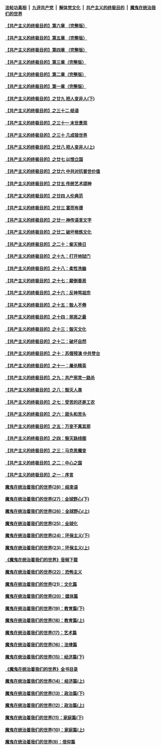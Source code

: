 ####  [法轮功真相](../../../../basic/blob/master/README.md?t=06260931) &nbsp;|&nbsp; [九评共产党](../../../../9ping.md/blob/master/README.md?t=06260931) &nbsp;|&nbsp; [解体党文化](../../../../jtdwh.md/blob/master/README.md?t=06260931)  &nbsp;|&nbsp; [共产主义的终极目的](../../../../gczydzjmd.md/blob/master/README.md?t=06260931) &nbsp;|&nbsp; [魔鬼在统治我们的世界](../../../../mgztzwmdsj.md/blob/master/README.md?t=06260931) 

#### [【共产主义的终极目的】第六章 （完整版）](../pages/nsc422/n11428913.md?t=06260931) 

#### [【共产主义的终极目的】第五章 （完整版）](../pages/nsc422/n11428912.md?t=06260931) 

#### [【共产主义的终极目的】第四章 （完整版）](../pages/nsc422/n11428907.md?t=06260931) 

#### [【共产主义的终极目的】第三章（完整版）](../pages/nsc422/n11428848.md?t=06260931) 

#### [【共产主义的终极目的】第二章（完整版）](../pages/nsc422/n11428831.md?t=06260931) 

#### [【共产主义的终极目的】第一章（完整版）](../pages/nsc422/n11417651.md?t=06260931) 

#### [【共产主义的终极目的】之廿九 把人变非人(下)](../pages/nsc422/n11344140.md?t=06260931) 

#### [【共产主义的终极目的】之三十二 结语](../pages/nsc422/n11360535.md?t=06260931) 

#### [【共产主义的终极目的】之三十一 末世景观](../pages/nsc422/n11351129.md?t=06260931) 

#### [【共产主义的终极目的】之三十 几成狼世界](../pages/nsc422/n11348280.md?t=06260931) 

#### [【共产主义的终极目的】之廿八 把人变非人(上)](../pages/nsc422/n11340492.md?t=06260931) 

#### [【共产主义的终极目的】之廿七 以恨立国](../pages/nsc422/n11336944.md?t=06260931) 

#### [【共产主义的终极目的】之廿六 中共对抗普世价值](../pages/nsc422/n11324785.md?t=06260931) 

#### [【共产主义的终极目的】之廿五 传统艺术颂神](../pages/nsc422/n11296396.md?t=06260931) 

#### [【共产主义的终极目的】之廿四 人伦典范](../pages/nsc422/n11296397.md?t=06260931) 

#### [【共产主义的终极目的】之廿三 富而有德](../pages/nsc422/n11283598.md?t=06260931) 

#### [【共产主义的终极目的】之廿一 神传语言文字](../pages/nsc422/n11263265.md?t=06260931) 

#### [【共产主义的终极目的】之廿二 破坏修炼文化](../pages/nsc422/n11245728.md?t=06260931) 

#### [【共产主义的终极目的】之二十：偷天换日](../pages/nsc422/n11238846.md?t=06260931) 

#### [【共产主义的终极目的】之十九：打开地狱门](../pages/nsc422/n11206376.md?t=06260931) 

#### [【共产主义的终极目的】之十八：柔性洗脑](../pages/nsc422/n11199994.md?t=06260931) 

#### [【共产主义的终极目的】之十七：颠倒善恶](../pages/nsc422/n11179782.md?t=06260931) 

#### [【共产主义的终极目的】之十六：反神骂祖宗](../pages/nsc422/n11166798.md?t=06260931) 

#### [【共产主义的终极目的】之十五：毁人不倦](../pages/nsc422/n11166792.md?t=06260931) 

#### [【共产主义的终极目的】之十四：邪恶之最](../pages/nsc422/n11150249.md?t=06260931) 

#### [【共产主义的终极目的】之十三：毁灭文化](../pages/nsc422/n11135227.md?t=06260931) 

#### [【共产主义的终极目的】之十二：破坏自然](../pages/nsc422/n11135214.md?t=06260931) 

#### [【共产主义的终极目的】之十：苏俄预演 中共登台](../pages/nsc422/n11118424.md?t=06260931) 

#### [【共产主义的终极目的】之十一：屠杀精英](../pages/nsc422/n11118442.md?t=06260931) 

#### [【共产主义的终极目的】之九：共产邪灵一路杀](../pages/nsc422/n11114139.md?t=06260931) 

#### [【共产主义的终极目的】之八：毁灭人类](../pages/nsc422/n11108503.md?t=06260931) 

#### [【共产主义的终极目的】之七：受苦的还是工农](../pages/nsc422/n11101809.md?t=06260931) 

#### [【共产主义的终极目的】之六：甜头和苦头](../pages/nsc422/n11096971.md?t=06260931) 

#### [【共产主义的终极目的】之五：万变不离其邪](../pages/nsc422/n11091285.md?t=06260931) 

#### [【共产主义的终极目的】之四：毁灭路线图](../pages/nsc422/n11086284.md?t=06260931) 

#### [【共产主义的终极目的】之三：马克思魔变](../pages/nsc422/n11061941.md?t=06260931) 

#### [【共产主义的终极目的】之二：中心之国](../pages/nsc422/n11047728.md?t=06260931) 

#### [【共产主义的终极目的】之一：序言](../pages/nsc422/n11086077.md?t=06260931) 

#### [魔鬼在统治着我们的世界(28)：结束语](../pages/nsc422/n10936246.md?t=06260931) 

#### [魔鬼在统治着我们的世界(27)：全球野心(下)](../pages/nsc422/n10928319.md?t=06260931) 

#### [魔鬼在统治着我们的世界(26)：全球野心(上)](../pages/nsc422/n10900318.md?t=06260931) 

#### [魔鬼在统治着我们的世界(25)：全球化](../pages/nsc422/n10788205.md?t=06260931) 

#### [魔鬼在统治着我们的世界(24)：环保主义(下)](../pages/nsc422/n10695307.md?t=06260931) 

#### [魔鬼在统治着我们的世界(23)：环保主义(上)](../pages/nsc422/n10688613.md?t=06260931) 

#### [《魔鬼在统治着我们的世界》音频下载](../pages/nsc422/n10635553.md?t=06260931) 

#### [魔鬼在统治着我们的世界(22)：恐怖主义](../pages/nsc422/n10614727.md?t=06260931) 

#### [魔鬼在统治着我们的世界(21)：文化篇](../pages/nsc422/n10597706.md?t=06260931) 

#### [魔鬼在统治着我们的世界(20)：媒体篇](../pages/nsc422/n10586579.md?t=06260931) 

#### [魔鬼在统治着我们的世界(19)：教育篇(下)](../pages/nsc422/n10564808.md?t=06260931) 

#### [魔鬼在统治着我们的世界(18)：教育篇(上)](../pages/nsc422/n10526970.md?t=06260931) 

#### [魔鬼在统治着我们的世界(17)：艺术篇](../pages/nsc422/n10499093.md?t=06260931) 

#### [魔鬼在统治着我们的世界(16)：法律篇](../pages/nsc422/n10485969.md?t=06260931) 

#### [魔鬼在统治着我们的世界(15)：经济篇(下)](../pages/nsc422/n10469975.md?t=06260931) 

#### [《魔鬼在统治着我们的世界》全书目录](../pages/nsc422/n10464261.md?t=06260931) 

#### [魔鬼在统治着我们的世界(14)：经济篇(上)](../pages/nsc422/n10457370.md?t=06260931) 

#### [魔鬼在统治着我们的世界(13)：政治篇(下)](../pages/nsc422/n10448270.md?t=06260931) 

#### [魔鬼在统治着我们的世界(12)：政治篇(上)](../pages/nsc422/n10444576.md?t=06260931) 

#### [魔鬼在统治着我们的世界(11)：家庭篇(下)](../pages/nsc422/n10440961.md?t=06260931) 

#### [魔鬼在统治着我们的世界(10)：家庭篇(上)](../pages/nsc422/n10435448.md?t=06260931) 

#### [魔鬼在统治着我们的世界(9)：信仰篇](../pages/nsc422/n10432159.md?t=06260931) 

